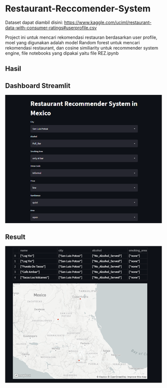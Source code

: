 # Restaurant-Reccomender-System
Dataset dapat diambil disini: https://www.kaggle.com/uciml/restaurant-data-with-consumer-ratings#userprofile.csv


Project ini untuk mencari rekomendasi restauran berdasarkan user profile, moel yang digunakan adalah model Random forest untuk mencari rekomendasi restaurant, dan cosine similiarity untuk recommender system engine, file notebooks yang dipakai yaitu file REZ.ipynb


## Hasil
## Dashboard Streamlit
![xx](https://github.com/zayyedahmed/Mini-Project-Restaurant-Recommender-System/blob/main/Dash.PNG)
## Result
![xx](https://github.com/zayyedahmed/Mini-Project-Restaurant-Recommender-System/blob/main/Res.PNG)
